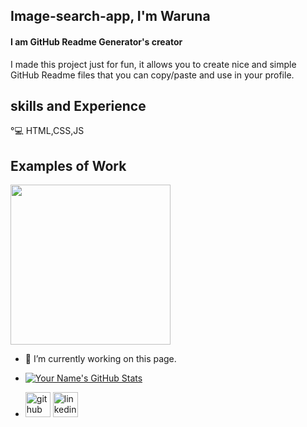 ## Image-search-app, I'm Waruna
#### I am GitHub Readme Generator's creator


I made this project just for fun, it allows you to create nice and simple GitHub Readme files that you can copy/paste and use in your profile.

## skills and Experience
°💻 HTML,CSS,JS

## Examples of Work
<img src="file:///C:/Users/warun/Downloads/MicrosoftWindows.Client.CBS_cw5n1h2txyewy!InputApp/WebDevWebsiteDevelopmentGIF.gif" width = "256" >

- 🔭 I’m currently working on this page.

- [![Your Name's GitHub Stats](https://github-readme-stats.vercel.app/api?username=dhananjana123&show_icons=true)](https://github.com/your-username)

- [<img src='https://cdn.jsdelivr.net/npm/simple-icons@3.0.1/icons/github.svg' alt='github' height='40'>](https://github.com/dhananjana123)  [<img src='https://cdn.jsdelivr.net/npm/simple-icons@3.0.1/icons/linkedin.svg' alt='linkedin' height='40'>](https://www.linkedin.com/in/https://www.linkedin.com/in/waruna-dhananjna-08137b228//)  





